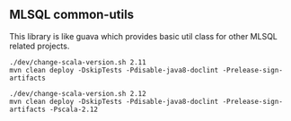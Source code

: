 ## MLSQL common-utils

This library is like guava which provides basic util class for other MLSQL related projects.

```
./dev/change-scala-version.sh 2.11
mvn clean deploy -DskipTests -Pdisable-java8-doclint -Prelease-sign-artifacts

./dev/change-scala-version.sh 2.12
mvn clean deploy -DskipTests -Pdisable-java8-doclint -Prelease-sign-artifacts -Pscala-2.12
```

